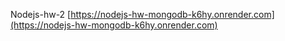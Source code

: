 Nodejs-hw-2 [https://nodejs-hw-mongodb-k6hy.onrender.com](https://nodejs-hw-mongodb-k6hy.onrender.com)
